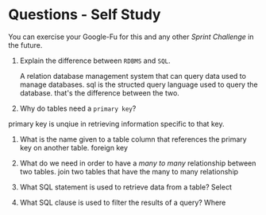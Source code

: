 # Questions - Self Study

You can exercise your Google-Fu for this and any other _Sprint Challenge_ in the future.

1.  Explain the difference between `RDBMS` and `SQL`.

    A relation database management system that can query data used to manage databases. sql is the structed query language used to query the database. that's the difference between the two.

1.  Why do tables need a `primary key`?

primary key is unqiue in retrieving information specific to that key.

1.  What is the name given to a table column that references the primary key on another table.
    foreign key

1.  What do we need in order to have a _many to many_ relationship between two
    tables.
    join two tables that have the many to many relationship

1.  What SQL statement is used to retrieve data from a table?
    Select
1.  What SQL clause is used to filter the results of a query?
    Where
